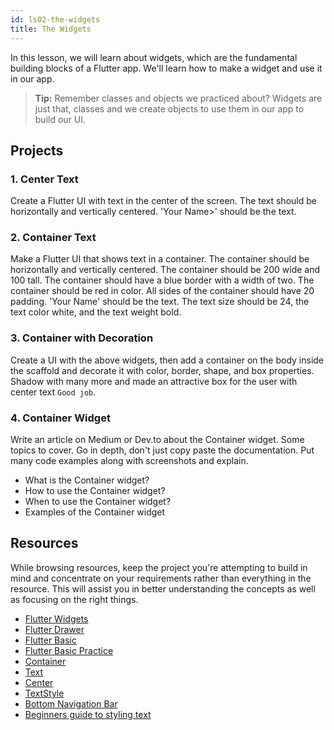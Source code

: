 ```yaml
---
id: ls02-the-widgets
title: The Widgets
---
```


In this lesson, we will learn about widgets, which are the fundamental building blocks of a Flutter app. We'll learn how to make a widget and use it in our app.

> **Tip:** Remember classes and objects we practiced about? Widgets are just that, classes and we create objects to use them in our app to build our UI.

## Projects

### 1. Center Text

Create a Flutter UI with text in the center of the screen. The text should be horizontally and vertically centered. 'Your Name>' should be the text.

### 2. Container Text

Make a Flutter UI that shows text in a container. The container should be horizontally and vertically centered. The container should be 200 wide and 100 tall. The container should have a blue border with a width of two. The container should be red in color. All sides of the container should have 20 padding. 'Your Name' should be the text. The text size should be 24, the text color white, and the text weight bold.

### 3. Container with Decoration

Create a UI with the above widgets, then add a container on the body inside the scaffold and decorate it with color, border, shape, and box properties. Shadow with many more and made an attractive box for the user with center text `Good job`.

### 4. Container Widget

Write an article on Medium or Dev.to about the Container widget. Some topics to cover. Go in depth, don't just copy paste the documentation. Put many code examples along with screenshots and explain.

- What is the Container widget?
- How to use the Container widget?
- When to use the Container widget?
- Examples of the Container widget


## Resources

While browsing resources, keep the project you're attempting to build in mind and concentrate on your requirements rather than everything in the resource. This will assist you in better understanding the concepts as well as focusing on the right things.

- [Flutter Widgets](https://docs.flutter.dev/development/ui/widgets-intro)
- [Flutter Drawer](https://www.fluttercampus.com/tutorial/11/flutter-drawer/)
- [Flutter Basic](https://docs.flutter.dev/development/ui/widgets/basics)
- [Flutter Basic Practice](https://medium.com/flutter-community/flutter-basic-widgets-349e24140453)
- [Container](https://api.flutter.dev/flutter/widgets/Container-class.html)
- [Text](https://api.flutter.dev/flutter/widgets/Text-class.html)
- [Center](https://api.flutter.dev/flutter/widgets/Center-class.html)
- [TextStyle](https://api.flutter.dev/flutter/painting/TextStyle-class.html)
- [Bottom Navigation Bar](https://api.flutter.dev/flutter/material/BottomNavigationBar-class.html)
- [Beginners guide to styling text](https://medium.com/flutter-community/beginners-guide-to-text-styling-in-flutter-3939085d6607)
